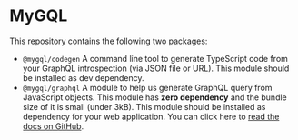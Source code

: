 # MyGQL

This repository contains the following two packages:

- `@mygql/codegen` A command line tool to generate TypeScript code from your GraphQL introspection (via JSON file or URL). This module should be installed as dev dependency.
- `@mygql/graphql` A module to help us generate GraphQL query from JavaScript objects. This module has **zero dependency** and the bundle size of it is small (under 3kB). This module should be installed as dependency for your web application. You can click here to [read the docs on GitHub](./packages/graphql/README.md).
